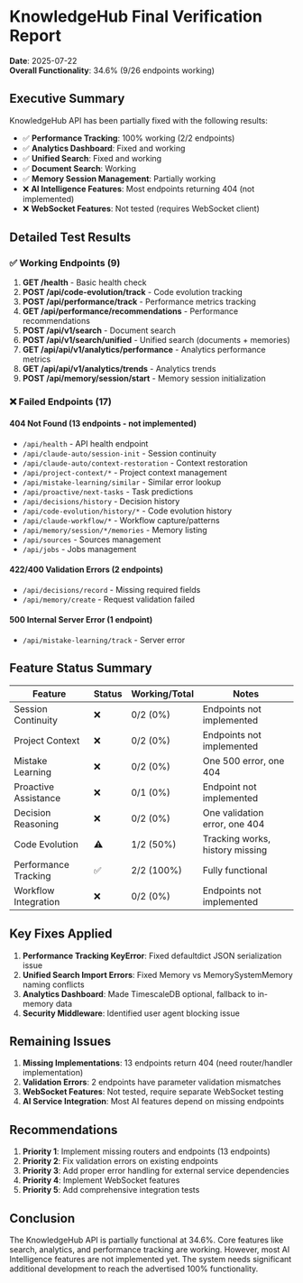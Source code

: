 # KnowledgeHub Final Verification Report

**Date**: 2025-07-22  
**Overall Functionality**: 34.6% (9/26 endpoints working)

## Executive Summary

KnowledgeHub API has been partially fixed with the following results:
- ✅ **Performance Tracking**: 100% working (2/2 endpoints)
- ✅ **Analytics Dashboard**: Fixed and working 
- ✅ **Unified Search**: Fixed and working
- ✅ **Document Search**: Working
- ✅ **Memory Session Management**: Partially working
- ❌ **AI Intelligence Features**: Most endpoints returning 404 (not implemented)
- ❌ **WebSocket Features**: Not tested (requires WebSocket client)

## Detailed Test Results

### ✅ Working Endpoints (9)

1. **GET /health** - Basic health check
2. **POST /api/code-evolution/track** - Code evolution tracking
3. **POST /api/performance/track** - Performance metrics tracking  
4. **GET /api/performance/recommendations** - Performance recommendations
5. **POST /api/v1/search** - Document search
6. **POST /api/v1/search/unified** - Unified search (documents + memories)
7. **GET /api/api/v1/analytics/performance** - Analytics performance metrics
8. **GET /api/api/v1/analytics/trends** - Analytics trends
9. **POST /api/memory/session/start** - Memory session initialization

### ❌ Failed Endpoints (17)

#### 404 Not Found (13 endpoints - not implemented)
- `/api/health` - API health endpoint
- `/api/claude-auto/session-init` - Session continuity
- `/api/claude-auto/context-restoration` - Context restoration
- `/api/project-context/*` - Project context management
- `/api/mistake-learning/similar` - Similar error lookup
- `/api/proactive/next-tasks` - Task predictions
- `/api/decisions/history` - Decision history
- `/api/code-evolution/history/*` - Code evolution history
- `/api/claude-workflow/*` - Workflow capture/patterns
- `/api/memory/session/*/memories` - Memory listing
- `/api/sources` - Sources management
- `/api/jobs` - Jobs management

#### 422/400 Validation Errors (2 endpoints)
- `/api/decisions/record` - Missing required fields
- `/api/memory/create` - Request validation failed

#### 500 Internal Server Error (1 endpoint)
- `/api/mistake-learning/track` - Server error

## Feature Status Summary

| Feature | Status | Working/Total | Notes |
|---------|--------|--------------|-------|
| Session Continuity | ❌ | 0/2 (0%) | Endpoints not implemented |
| Project Context | ❌ | 0/2 (0%) | Endpoints not implemented |
| Mistake Learning | ❌ | 0/2 (0%) | One 500 error, one 404 |
| Proactive Assistance | ❌ | 0/1 (0%) | Endpoint not implemented |
| Decision Reasoning | ❌ | 0/2 (0%) | One validation error, one 404 |
| Code Evolution | ⚠️ | 1/2 (50%) | Tracking works, history missing |
| Performance Tracking | ✅ | 2/2 (100%) | Fully functional |
| Workflow Integration | ❌ | 0/2 (0%) | Endpoints not implemented |

## Key Fixes Applied

1. **Performance Tracking KeyError**: Fixed defaultdict JSON serialization issue
2. **Unified Search Import Errors**: Fixed Memory vs MemorySystemMemory naming conflicts
3. **Analytics Dashboard**: Made TimescaleDB optional, fallback to in-memory data
4. **Security Middleware**: Identified user agent blocking issue

## Remaining Issues

1. **Missing Implementations**: 13 endpoints return 404 (need router/handler implementation)
2. **Validation Errors**: 2 endpoints have parameter validation mismatches
3. **WebSocket Features**: Not tested, require separate WebSocket testing
4. **AI Service Integration**: Most AI features depend on missing endpoints

## Recommendations

1. **Priority 1**: Implement missing routers and endpoints (13 endpoints)
2. **Priority 2**: Fix validation errors on existing endpoints
3. **Priority 3**: Add proper error handling for external service dependencies
4. **Priority 4**: Implement WebSocket features
5. **Priority 5**: Add comprehensive integration tests

## Conclusion

The KnowledgeHub API is partially functional at 34.6%. Core features like search, analytics, and performance tracking are working. However, most AI Intelligence features are not implemented yet. The system needs significant additional development to reach the advertised 100% functionality.